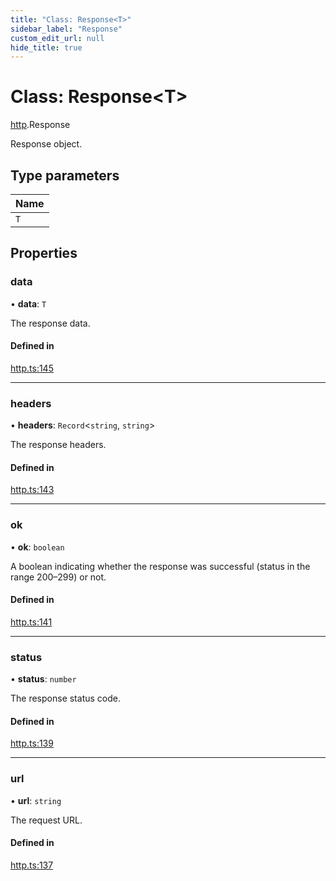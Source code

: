 ```yaml
---
title: "Class: Response<T>"
sidebar_label: "Response"
custom_edit_url: null
hide_title: true
---
```


# Class: Response<T\>

[http](../modules/http.md).Response

Response object.

## Type parameters

| Name |
| :------ |
| `T` |

## Properties

### data

• **data**: `T`

The response data.

#### Defined in

[http.ts:145](https://github.com/tauri-apps/tauri/blob/40d08a6/tooling/api/src/http.ts#L145)

___

### headers

• **headers**: `Record`<`string`, `string`\>

The response headers.

#### Defined in

[http.ts:143](https://github.com/tauri-apps/tauri/blob/40d08a6/tooling/api/src/http.ts#L143)

___

### ok

• **ok**: `boolean`

A boolean indicating whether the response was successful (status in the range 200–299) or not.

#### Defined in

[http.ts:141](https://github.com/tauri-apps/tauri/blob/40d08a6/tooling/api/src/http.ts#L141)

___

### status

• **status**: `number`

The response status code.

#### Defined in

[http.ts:139](https://github.com/tauri-apps/tauri/blob/40d08a6/tooling/api/src/http.ts#L139)

___

### url

• **url**: `string`

The request URL.

#### Defined in

[http.ts:137](https://github.com/tauri-apps/tauri/blob/40d08a6/tooling/api/src/http.ts#L137)
